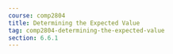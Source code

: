 ```yaml
---
course: comp2804
title: Determining the Expected Value
tag: comp2804-determining-the-expected-value
section: 6.6.1
---
```

